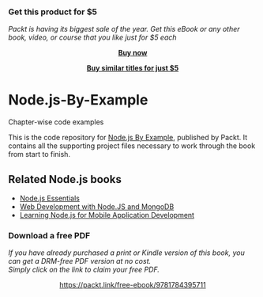 
### Get this product for $5

<i>Packt is having its biggest sale of the year. Get this eBook or any other book, video, or course that you like just for $5 each</i>


<b><p align='center'>[Buy now](https://packt.link/9781784395711)</p></b>


<b><p align='center'>[Buy similar titles for just $5](https://subscription.packtpub.com/search)</p></b>


# Node.js-By-Example
Chapter-wise code examples

This is the code repository for [Node.js By Example](https://www.packtpub.com/application-development/nodejs-example?utm_source=github&utm_medium=repository&utm_campaign=9781784395711), published by Packt. It contains all the supporting project files necessary to work through the book from start to finish.

## Related Node.js books

* [Node.js Essentials](https://www.packtpub.com/web-development/nodejs-essentials?utm_source=github&utm_medium=repository&utm_campaign=9781785284922)
* [Web Development with Node.JS and MongoDB](https://www.packtpub.com/web-development/web-development-nodejs-and-mongodb-video?utm_source=github&utm_medium=repository&utm_campaign=9781785283413)
* [Learning Node.js for Mobile Application Development](https://www.packtpub.com/web-development/learning-nodejs-mobile-application-development?utm_source=github&utm_medium=repository&utm_campaign=9781785280498)
### Download a free PDF

 <i>If you have already purchased a print or Kindle version of this book, you can get a DRM-free PDF version at no cost.<br>Simply click on the link to claim your free PDF.</i>
<p align="center"> <a href="https://packt.link/free-ebook/9781784395711">https://packt.link/free-ebook/9781784395711 </a> </p>